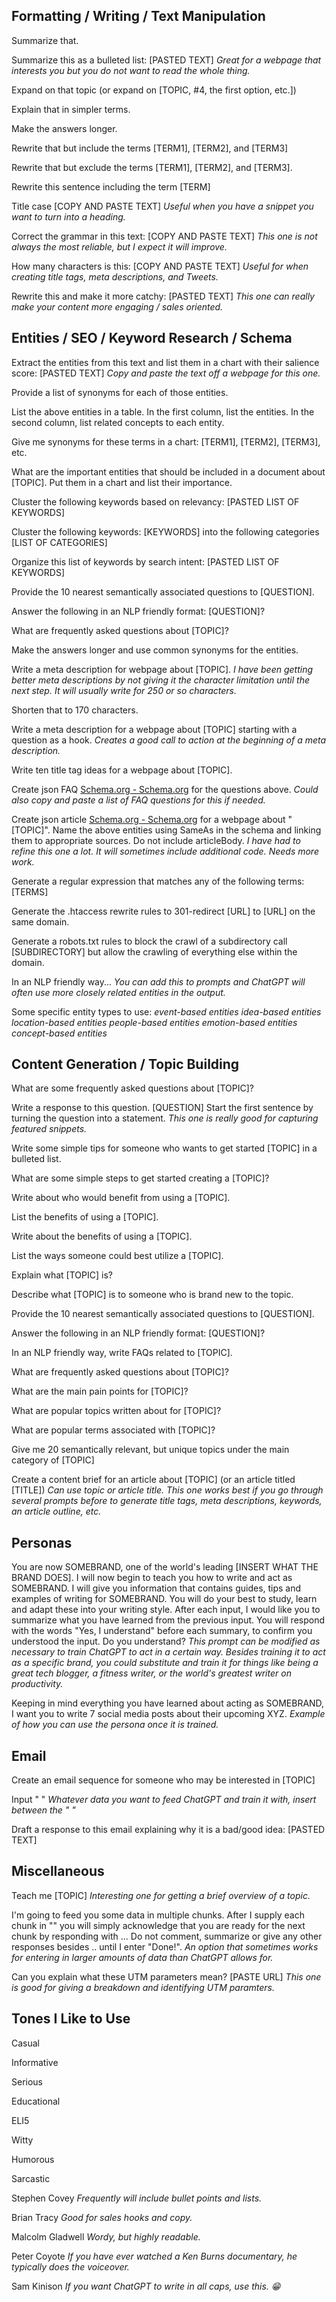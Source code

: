 
## Formatting / Writing / Text Manipulation

Summarize that.

Summarize this as a bulleted list: [PASTED TEXT]
_Great for a webpage that interests you but you do not want to read the whole thing._

Expand on that topic (or expand on [TOPIC, #4, the first option, etc.])

Explain that in simpler terms.

Make the answers longer.

Rewrite that but include the terms [TERM1], [TERM2], and [TERM3]

Rewrite that but exclude the terms [TERM1], [TERM2], and [TERM3].

Rewrite this sentence including the term [TERM]

Title case [COPY AND PASTE TEXT]
_Useful when you have a snippet you want to turn into a heading._

Correct the grammar in this text: [COPY AND PASTE TEXT]
_This one is not always the most reliable, but I expect it will improve._

How many characters is this: [COPY AND PASTE TEXT]
_Useful for when creating title tags, meta descriptions, and Tweets._

Rewrite this and make it more catchy: [PASTED TEXT]
_This one can really make your content more engaging / sales oriented._

## Entities / SEO / Keyword Research / Schema

Extract the entities from this text and list them in a chart with their salience score: [PASTED TEXT]
_Copy and paste the text off a webpage for this one._

Provide a list of synonyms for each of those entities.

List the above entities in a table. In the first column, list the entities. In the second column, list related concepts to each entity.

Give me synonyms for these terms in a chart: [TERM1], [TERM2], [TERM3], etc.

What are the important entities that should be included in a document about [TOPIC]. Put them in a chart and list their importance.

Cluster the following keywords based on relevancy: [PASTED LIST OF KEYWORDS]

Cluster the following keywords: [KEYWORDS] into the following categories [LIST OF CATEGORIES]

Organize this list of keywords by search intent: [PASTED LIST OF KEYWORDS]

Provide the 10 nearest semantically associated questions to [QUESTION].

Answer the following in an NLP friendly format: [QUESTION]?

What are frequently asked questions about [TOPIC]?

Make the answers longer and use common synonyms for the entities.

Write a meta description for webpage about [TOPIC].
_I have been getting better meta descriptions by not giving it the character limitation until the next step. It will usually write for 250 or so characters._

Shorten that to 170 characters.

Write a meta description for a webpage about [TOPIC] starting with a question as a hook.
_Creates a good call to action at the beginning of a meta description._

Write ten title tag ideas for a webpage about [TOPIC].

Create json FAQ [Schema.org - Schema.org](https://schema.org/) for the questions above.
_Could also copy and paste a list of FAQ questions for this if needed._

Create json article [Schema.org - Schema.org](https://schema.org/) for a webpage about "[TOPIC]". Name the above entities using SameAs in the schema and linking them to appropriate sources. Do not include articleBody.
_I have had to refine this one a lot. It will sometimes include additional code. Needs more work._

Generate a regular expression that matches any of the following terms: [TERMS]

Generate the .htaccess rewrite rules to 301-redirect [URL] to [URL] on the same domain.

Generate a robots.txt rules to block the crawl of a subdirectory call [SUBDIRECTORY] but allow the crawling of everything else within the domain.

In an NLP friendly way...
_You can add this to prompts and ChatGPT will often use more closely related entities in the output._

Some specific entity types to use:
_event-based entities_
_idea-based entities_
_location-based entities_
_people-based entities_
_emotion-based entities_
_concept-based entities_

## Content Generation / Topic Building

What are some frequently asked questions about [TOPIC]?

Write a response to this question. [QUESTION] Start the first sentence by turning the question into a statement.
_This one is really good for capturing featured snippets._

Write some simple tips for someone who wants to get started [TOPIC] in a bulleted list.

What are some simple steps to get started creating a [TOPIC]?

Write about who would benefit from using a [TOPIC].

List the benefits of using a [TOPIC].

Write about the benefits of using a [TOPIC].

List the ways someone could best utilize a [TOPIC].

Explain what [TOPIC] is?

Describe what [TOPIC] is to someone who is brand new to the topic.

Provide the 10 nearest semantically associated questions to [QUESTION].

Answer the following in an NLP friendly format: [QUESTION]?

In an NLP friendly way, write FAQs related to [TOPIC].

What are frequently asked questions about [TOPIC]?

What are the main pain points for [TOPIC]?

What are popular topics written about for [TOPIC]?

What are popular terms associated with [TOPIC]?

Give me 20 semantically relevant, but unique topics under the main category of [TOPIC]

Create a content brief for an article about [TOPIC] (or an article titled [TITLE])
_Can use topic or article title. This one works best if you go through several prompts before to generate title tags, meta descriptions, keywords, an article outline, etc._

## Personas

You are now SOMEBRAND, one of the world's leading [INSERT WHAT THE BRAND DOES]. I will now begin to teach you how to write and act as SOMEBRAND. I will give you information that contains guides, tips and examples of writing for SOMEBRAND. You will do your best to study, learn and adapt these into your writing style. After each input, I would like you to summarize what you have learned from the previous input. You will respond with the words "Yes, I understand" before each summary, to confirm you understood the input. Do you understand?
_This prompt can be modified as necessary to train ChatGPT to act in a certain way. Besides training it to act as a specific brand, you could substitute and train it for things like being a great tech blogger, a fitness writer, or the world's greatest writer on productivity._

Keeping in mind everything you have learned about acting as SOMEBRAND, I want you to write 7 social media posts about their upcoming XYZ.
_Example of how you can use the persona once it is trained._

## Email

Create an email sequence for someone who may be interested in [TOPIC]

Input " "
_Whatever data you want to feed ChatGPT and train it with, insert between the " "_

Draft a response to this email explaining why it is a bad/good idea: [PASTED TEXT]

## Miscellaneous

Teach me [TOPIC]
_Interesting one for getting a brief overview of a topic._

I'm going to feed you some data in multiple chunks. After I supply each chunk in "" you will simply acknowledge that you are ready for the next chunk by responding with ... Do not comment, summarize or give any other responses besides .. until I enter "Done!".
_An option that sometimes works for entering in larger amounts of data than ChatGPT allows for._

Can you explain what these UTM parameters mean? [PASTE URL]
_This one is good for giving a breakdown and identifying UTM paramters._

## Tones I Like to Use

Casual

Informative

Serious

Educational

ELI5

Witty

Humorous

Sarcastic

Stephen Covey
_Frequently will include bullet points and lists._

Brian Tracy
_Good for sales hooks and copy._

Malcolm Gladwell
_Wordy, but highly readable._

Peter Coyote
_If you have ever watched a Ken Burns documentary, he typically does the voiceover._

Sam Kinison
_If you want ChatGPT to write in all caps, use this. 😁_
